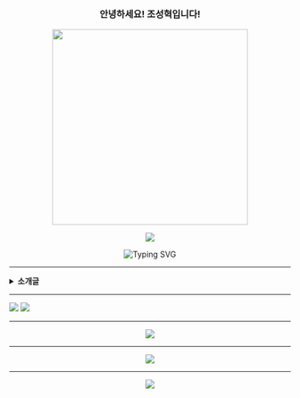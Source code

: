 <h3 align="center">안녕하세요! 조성혁입니다!</h3>

<p align="center">
  <img src="https://media.giphy.com/media/VbnUQpnihPSIgIXuZv/giphy.gif" width="350" />
</p>


<p align="center">
  <img src="https://capsule-render.vercel.app/api?type=waving&color=0:6a11cb,100:2575fc&height=200&section=header&text=Welcome!&fontSize=40&fontAlignY=35&fontAlign=50&fontColor=ffffff&font=Fira+Code&animation=fadeIn" />
</p>


<div align="center">
  <img src="https://readme-typing-svg.demolab.com?font=Bungee+Tint&pause=1000&width=435&lines=-----Yeungnam+University+student-----;~~~~~Studying+coding~~~~~" alt="Typing SVG" />
</div>

---
<details>
<summary><b>소개글</b></summary>

안녕하세요.  
영남대학교 컴퓨터공학과 3학년에 재학 중인 학생입니다.

현재 C++와 JavaScript를 중심으로 개발 공부를 하고 있으며,  
문제를 이해하고 직접 구현해보는 과정을 통해 꾸준히 성장하고 있습니다.

알고리즘 문제 해결과 웹 개발 및 백엔드에 관심이 많고,  
작은 프로젝트라도 직접 만들어보며 경험을 쌓아가는 중입니다.

주로 Visual Studio와 VS Code를 사용하며,  
Git을 활용해 버전 관리를 연습하고 있습니다.

이메일: ftb6676@naver.com

</details>


---
<p>
  <img src="https://img.shields.io/badge/C++-00599C?style=for-the-badge&logo=c%2B%2B&logoColor=white"/>
  <img src="https://img.shields.io/badge/JavaScript-F7DF1E?style=for-the-badge&logo=javascript&logoColor=black"/>
</p>

---
<p align="center">
  <img src="https://github-readme-stats.vercel.app/api?username=yourusername&show_icons=true&theme=tokyonight" />
</p>

---
<p align="center">
  <img src="https://komarev.com/ghpvc/?username=yourusername&color=blue&style=flat-square" />
</p>

---
<p align="center">
  <img src="https://capsule-render.vercel.app/api?type=waving&color=0:6a11cb,100:2575fc&height=200&section=footer&text=Thank+you+for+visit!&fontSize=40&fontAlignY=35&fontAlign=50&fontColor=ffffff&font=Fira+Code&animation=fadeIn" />
</p>
